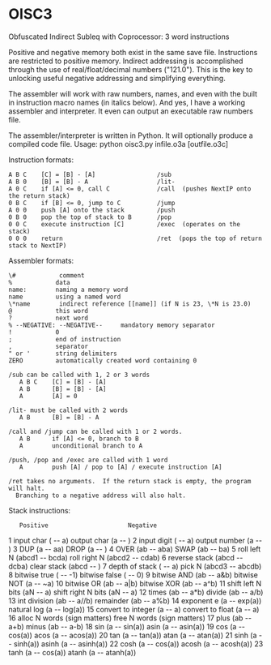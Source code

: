 # OISC3
Obfuscated Indirect Subleq with Coprocessor: 3 word instructions

Positive and negative memory both exist in the same save file.  Instructions are restricted to positive memory.  Indirect addressing is accomplished through the use of real/float/decimal numbers ("121.0").  This is the key to unlocking useful negative addressing and simplifying everything.

The assembler will work with raw numbers, names, and even with the built in instruction macro names (in italics below).  And yes, I have a working assembler and interpreter.  It even can output an executable raw numbers file.

The assembler/interpreter is written in Python.  It will optionally produce a compiled code file.
Usage: python oisc3.py infile.o3a [outfile.o3c]

Instruction formats:
   
    A B C    [C] = [B] - [A]                 /sub
    A B 0    [B] = [B] - A                   /lit-
    A 0 C    if [A] <= 0, call C             /call  (pushes NextIP onto the return stack)
    0 B C    if [B] <= 0, jump to C          /jump
    A 0 0    push [A] onto the stack         /push
    0 B 0    pop the top of stack to B       /pop
    0 0 C    execute instruction [C]         /exec  (operates on the stack)
    0 0 0    return                          /ret  (pops the top of return stack to NextIP)

Assembler formats:
   
    \#            comment
    %            data
    name:        naming a memory word
    name         using a named word
    \*name        indirect reference [[name]] (if N is 23, \*N is 23.0)
    @            this word
    ?            next word
    % --NEGATIVE: --NEGATIVE--     mandatory memory separator
    !            0
    ;            end of instruction
    ,            separator
    " or '       string delimiters
    ZERO         automatically created word containing 0
    
    /sub can be called with 1, 2 or 3 words
       A B C    [C] = [B] - [A]
       A B      [B] = [B] - [A]
       A        [A] = 0
       
    /lit- must be called with 2 words
       A B      [B] = [B] - A
       
    /call and /jump can be called with 1 or 2 words.
       A B      if [A] <= 0, branch to B   
       A        unconditional branch to A
       
    /push, /pop and /exec are called with 1 word
       A        push [A] / pop to [A] / execute instruction [A]
       
    /ret takes no arguments.  If the return stack is empty, the program will halt.  
      Branching to a negative address will also halt.

Stack instructions:
 
       Positive                      Negative 
  1    input char ( -- a)            output char (a -- )
  2    input digit  ( -- a)          output number (a -- )
  3    DUP (a -- aa)                 DROP (a -- )
  4    OVER (ab -- aba)              SWAP (ab -- ba)
  5    roll left N (abcd1 -- bcda)   roll right N (abcd2 -- cdab)
  6    reverse stack (abcd -- dcba)  clear stack (abcd -- )
  7    depth of stack ( -- a)        pick N (abcd3 -- abcdb)
  8    bitwise true ( -- -1)         bitwise false ( -- 0)
  9    bitwise AND (ab -- a&b)       bitwise NOT (a -- ~a)
  10   bitwise OR (ab -- a|b)        bitwise XOR (ab -- a^b)
  11   shift left N bits (aN -- a)   shift right N bits (aN -- a)
  12   times (ab -- a\*b)             divide (ab -- a/b)
  13   int division (ab -- a//b)     remainder (ab -- a%b)
  14   exponent e (a -- exp(a))      natural log (a -- log(a))
  15   convert to integer (a -- a)   convert to float (a -- a)
  16   alloc N words (sign matters)  free N words (sign matters)
  17   plus (ab -- a+b)              minus (ab -- a-b)
  18   sin (a -- sin(a))             asin (a -- asin(a))
  19   cos (a -- cos(a))             acos (a -- acos(a))
  20   tan (a -- tan(a))             atan (a -- atan(a)) 
  21   sinh (a -- sinh(a))           asinh (a -- asinh(a)) 
  22   cosh (a -- cos(a))            acosh (a -- acosh(a)) 
  23   tanh (a -- cos(a))            atanh (a -- atanh(a)) 

